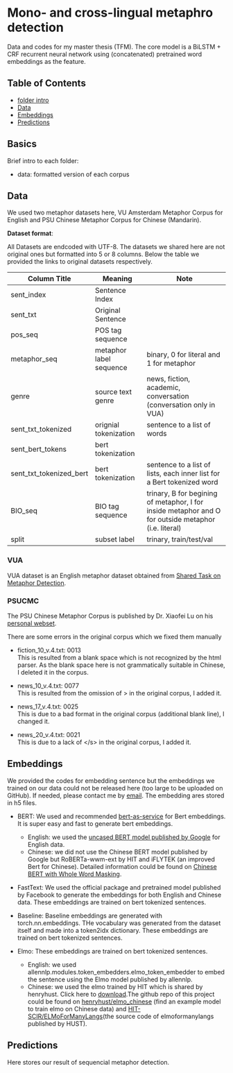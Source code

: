 # Mono- and cross-lingual metaphro detection

Data and codes for my master thesis (TFM). The core model is a BiLSTM + CRF recurrent neural network using (concatenated) pretrained word embeddings as the feature. 

## Table of Contents
- [folder intro](#basics)
- [Data](#data)
- [Embeddings](#embeddings)
- [Predictions](#predictions)

## Basics
Brief intro to each folder:
- data: formatted version of each corpus

## Data
We used two metaphor datasets here, VU Amsterdam Metaphor Corpus for English and PSU Chinese Metaphor Corpus for Chinese (Mandarin). 

**Dataset format**:

All Datasets are endcoded with UTF-8. The datasets we shared here are not original ones but formatted into 5 or 8 columns. Below the table we provided the links to original datasets respectively. 

| Column Title            | Meaning                   | Note                                     |
| ------------            | -----------------------   | ---------------------------------------- |
| sent_index              | Sentence Index            |                                          |
| sent_txt                | Original Sentence         |                                          |
| pos_seq                 | POS tag sequence          |                                          |
| metaphor_seq            | metaphor label sequence   | binary, 0 for literal and 1 for metaphor |
| genre                   | source text genre         | news, fiction, academic, conversation (conversation only in VUA) |
| sent_txt_tokenized      | orignial tokenization     | sentence to a list of words              |
| sent_bert_tokens        | bert tokenization         |                                          |
| sent_txt_tokenized_bert | bert tokenization         | sentence to a list of lists, each inner list for a Bert tokenized word     |
| BIO_seq                 | BIO tag sequence          | trinary, B for begining of metaphor, I for inside metaphor and O for outside metaphor (i.e. literal) |
| split                   | subset label              | trinary, train/test/val                  |

### VUA
VUA dataset is an English metaphor dataset obtained from [Shared Task on Metaphor Detection](<https://github.com/EducationalTestingService/metaphor/tree/master/VUA-shared-task>). 

### PSUCMC
The PSU Chinese Metaphor Corpus is published by Dr. Xiaofei Lu on his [personal webset](<http://www.personal.psu.edu/xxl13/downloads/cmc.html>).

There are some errors in the original corpus which we fixed them manually

- fiction\_10\_v.4.txt: 0013  
This is resulted from a blank space which is not recognized by the html parser. As the blank space here is not grammatically suitable in Chinese, I deleted it in the corpus. 

- news\_10\_v.4.txt: 0077  
This is resulted from the omission of > in the original corpus, I added it.

- news\_17\_v.4.txt: 0025  
This is due to a bad format in the original corpus (additional blank line), I changed it.

- news\_20\_v.4.txt: 0021  
This is due to a lack of </s\> in the original corpus, I added it.


## Embeddings
We provided the codes for embedding sentence but the embeddings we trained on our data could not be released here (too large to be uploaded on GitHub). If needed, please contact me by [email](<mailto: h.r-rui@outlook.com>). The embedding ares stored in h5 files. 

- BERT: We used and recommended [bert-as-service](<https://github.com/hanxiao/bert-as-service>) for Bert embeddings. It is super easy and fast to generate bert embeddings. 
    - English: we used the [uncased BERT model published by Google](<https://storage.googleapis.com/bert_models/2018_10_18/uncased_L-12_H-768_A-12.zip>) for English data. 
    - Chinese: we did not use the Chinese BERT model published by Google but RoBERTa-wwm-ext by HIT and iFLYTEK (an improved Bert for Chinese). Detailed information could be found on [Chinese BERT with Whole Word Masking](https://github.com/ymcui/Chinese-BERT-wwm/blob/master/README_EN.md#chinese-bert-with-whole-word-masking).

- FastText: We used the official package and pretrained model published by Facebook to generate the embeddings for both English and Chinese data. These embeddings are trained on bert tokenized sentences. 

- Baseline: Baseline embeddings are generated with torch.nn.embeddings. THe vocabulary was generated from the dataset itself and made into a token2idx dictionary. These embeddings are trained on bert tokenized sentences. 

- Elmo: These embeddings are trained on bert tokenized sentences. 
    - English: we used allennlp.modules.token_embedders.elmo_token_embedder to embed the sentence using the Elmo model published by allennlp.
    - Chinese: we used the elmo trained by HIT which is shared by henryhust. Click here to [download](https://pan.baidu.com/s/1RNKnj6hgL-2orQ7f38CauA?errno=0&errmsg=Auth%20Login%20Sucess&&bduss=&ssnerror=0&traceid=).The github repo of this project could be found on [henryhust/elmo_chinese](https://github.com/henryhust/elmo_chinese) (find an example model to train elmo on Chinese data) and [HIT-SCIR/ELMoForManyLangs](https://github.com/HIT-SCIR/ELMoForManyLangs)(the source code of elmoformanylangs published by HUST). 

## Predictions
Here stores our result of sequencial metaphor detection. 
